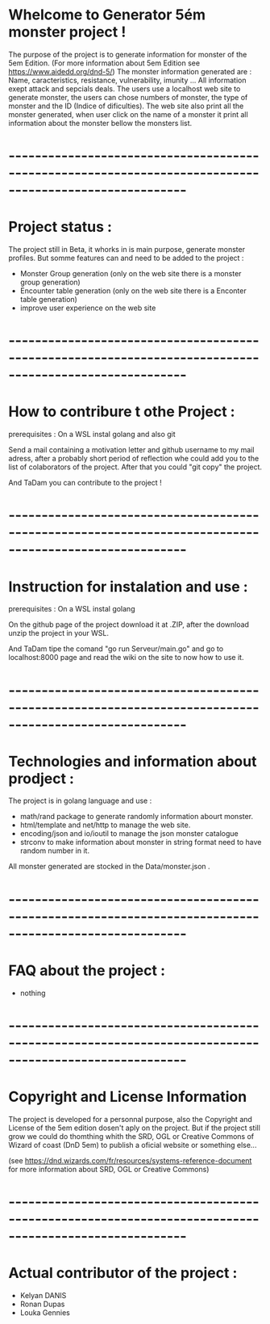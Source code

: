 # Whelcome to Generator 5ém monster project !

The purpose of the project is to generate information for monster of the 5em Edition.
(For more information about 5em Edition see https://www.aidedd.org/dnd-5/)
The monster information generated are : Name, caracteristics, resistance, vulnerability, imunity ...
All information exept attack and sepcials deals.
The users use a localhost web site to generate monster, the users can chose numbers of monster, the 
type of monster and the ID (Indice of dificulties). The web site also print all the monster generated,
when user click on the name of a monster it print all information about the monster bellow the monsters 
list.

# ------------------------------------------------------------------------------------------------------- #

# Project status :

The project still in Beta, it whorks in is main purpose, generate monster profiles. But somme features can
and need to be added to the project :

 - Monster Group generation (only on the web site there is a monster group generation)
 - Encounter table generation (only on the web site there is a Enconter table generation)
 - improve user experience on the web site

# ------------------------------------------------------------------------------------------------------- #

# How to contribure t othe Project :

prerequisites : On a WSL instal golang and also git

Send a mail containing a motivation letter and github username to my mail adress, after a probably short 
period of reflection whe could add you to the list of colaborators of the project.
After that you could "git copy" the project.

And TaDam you can contribute to the project !

# ------------------------------------------------------------------------------------------------------- #

# Instruction for instalation and use :

prerequisites : On a WSL instal golang

On the github page of the project download it at .ZIP, after the download unzip the project in your WSL.

And TaDam tipe the comand "go run Serveur/main.go" and go to localhost:8000 page and read the wiki on the site
to now how to use it.

# ------------------------------------------------------------------------------------------------------- #

# Technologies and information about prodject :

The project is in golang language and use :

 - math/rand package to generate randomly information abourt monster.
 - html/template and net/http to manage the web site.
 - encoding/json and io/ioutil to manage the json monster catalogue
 - strconv to make information about monster in string format need to have random number in it.

All monster generated are stocked in the Data/monster.json .

# ------------------------------------------------------------------------------------------------------- #

# FAQ about the project :

 - nothing

# ------------------------------------------------------------------------------------------------------- #

# Copyright and License Information

The project is developed for a personnal purpose, also the Copyright and License of the 5em edition dosen't
aply on the project. But if the project still grow we could do thomthing whith the SRD, OGL or Creative Commons
of Wizard of coast (DnD 5em) to publish a oficial website or something else...

(see https://dnd.wizards.com/fr/resources/systems-reference-document for more information about
SRD, OGL or Creative Commons)

# ------------------------------------------------------------------------------------------------------- #

# Actual contributor of the project :
 - Kelyan DANIS
 - Ronan Dupas
 - Louka Gennies
